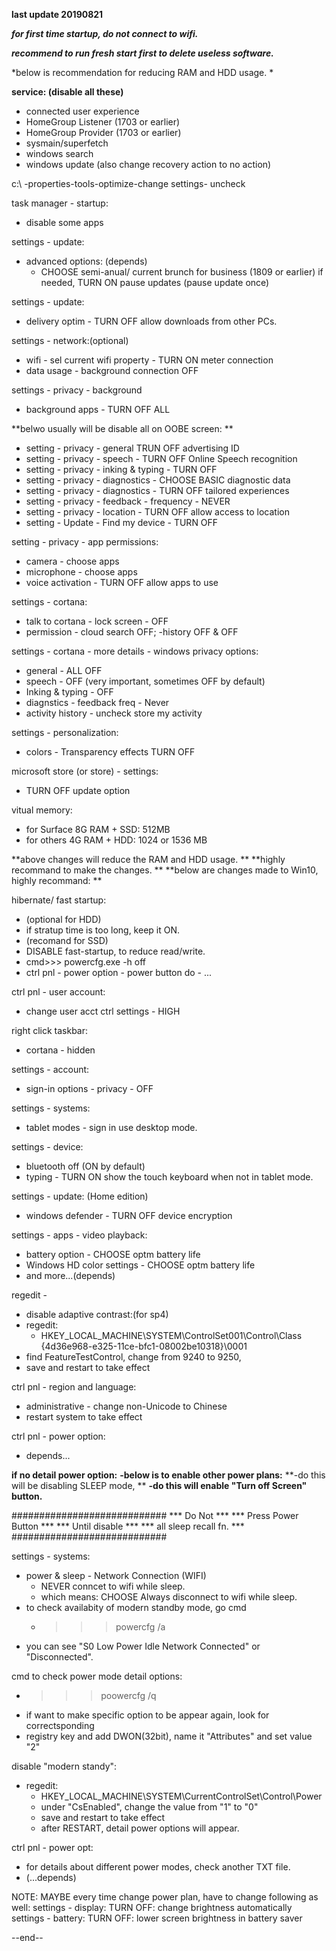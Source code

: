 
**last update 20190821**

***for first time startup, do not connect to wifi.***

***recommend to run fresh start first to delete useless software.***

*below is recommendation for reducing RAM and HDD usage. *

**service: (disable all these)**
- connected user experience
- HomeGroup Listener (1703 or earlier) 
- HomeGroup Provider (1703 or earlier)
- sysmain/superfetch
- windows search
- windows update (also change recovery action to no action)

c:\ 
 -properties-tools-optimize-change settings- uncheck

task manager - startup:
-  disable some apps

settings - update:
-  advanced options: (depends)
   -	CHOOSE semi-anual/ current brunch for business (1809 or earlier)
	if needed, TURN ON pause updates (pause update once)

settings - update:
-  delivery optim - TURN OFF allow downloads from other PCs.

settings - network:(optional)
-  wifi - sel current wifi property - TURN ON meter connection
-  data usage - background connection OFF

settings - privacy - background
-  background apps - TURN OFF ALL

**belwo usually will be disable all on OOBE screen: **
- setting - privacy - general TRUN OFF advertising ID
- setting - privacy - speech - TURN OFF Online Speech recognition 
- setting - privacy - inking & typing - TURN OFF 
- setting - privacy - diagnostics - CHOOSE BASIC diagnostic data
- setting - privacy - diagnostics - TURN OFF tailored experiences
- setting - privacy - feedback - frequency - NEVER
- setting - privacy - location - TURN OFF allow access to location
- setting - Update - Find my device - TURN OFF

setting - privacy - app permissions:
-  camera - choose apps
-  microphone - choose apps
-  voice activation - TURN OFF allow apps to use 

settings - cortana:
 -  talk to cortana - lock screen - OFF
 -  permission - cloud search OFF; -history OFF & OFF

settings - cortana - more details - windows privacy options:
-  general - ALL OFF
-  speech - OFF (very important, sometimes OFF by default)
-  Inking & typing - OFF
-  diagnstics - feedback freq - Never
-  activity history - uncheck store my activity

settings - personalization:
-  colors - Transparency effects TURN OFF

microsoft store (or store) - settings:
-  TURN OFF update option

vitual memory:
-  for Surface 8G RAM + SSD: 512MB
-  for others 4G RAM + HDD: 1024 or 1536 MB


**above changes will reduce the RAM and HDD usage. ** 
**highly recommand to make the changes. **
**below are changes made to Win10, highly recommand: **


hibernate/ fast startup: 
-  (optional for HDD)
-  if stratup time is too long, keep it ON.
-  (recomand for SSD)
-  DISABLE fast-startup, to reduce read/write.
-  cmd>>> powercfg.exe -h off
-  ctrl pnl - power option - power button do - ...

ctrl pnl - user account:
-  change user acct ctrl settings - HIGH

right click taskbar:
-  cortana - hidden

settings - account:
-  sign-in options - privacy - OFF

settings - systems:
-  tablet modes - sign in use desktop mode.

settings - device:
-  bluetooth off (ON by default)
-  typing - TURN ON show the touch keyboard when not in tablet mode.

settings - update: (Home edition)
-  windows defender - TURN OFF device encryption

settings - apps - video playback:
-  battery option - CHOOSE optm battery life
-  Windows HD color settings - CHOOSE optm battery life
-  and more...(depends)

regedit -
-  disable adaptive contrast:(for sp4)
-  regedit:
   - HKEY_LOCAL_MACHINE\SYSTEM\ControlSet001\Control\Class\
    {4d36e968-e325-11ce-bfc1-08002be10318}\0001
-   find FeatureTestControl, change from 9240 to 9250,
-   save and restart to take effect

ctrl pnl - region and language: 
-  administrative - change non-Unicode to Chinese
-  restart system to take effect

ctrl pnl - power option:
-  depends...

**if no detail power option:**
**-below is to enable other power plans:**
**-do this will be disabling SLEEP mode, **
**-do this will enable "Turn off Screen" button.**

############################
***        Do Not        *** 
***  Press Power Button  *** 
***     Until disable    ***
*** all sleep recall fn. ***
############################

settings - systems:
-  power & sleep - Network Connection (WIFI) 
   - NEVER conncet to wifi while sleep.
   - which means: CHOOSE Always disconnect to wifi while sleep.
-  to check availabity of modern standby mode, go cmd
   - >>> powercfg /a
-  you can see "S0 Low Power Idle Network Connected" or "Disconnected".

cmd to check power mode detail options:
-  >>> poowercfg /q
- if want to make specific option to be appear again, look for correctsponding
- registry key and add DWON(32bit), name it "Attributes" and set value "2"

disable "modern standy":
- regedit:
  - HKEY_LOCAL_MACHINE\SYSTEM\CurrentControlSet\Control\Power
  - under "CsEnabled", change the value from "1" to "0"
  - save and restart to take effect
  - after RESTART, detail power options will appear. 

ctrl pnl - power opt:
-   for details about different power modes, check another TXT file.
-   (...depends)

NOTE: MAYBE every time change power plan, have to change following as well:
settings - display: 
  TURN OFF: change brightness automatically
settings - battery:
  TURN OFF: lower screen brightness in battery saver

--end--
